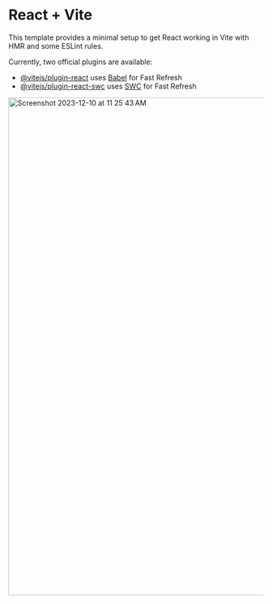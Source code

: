 # React + Vite

This template provides a minimal setup to get React working in Vite with HMR and some ESLint rules.

Currently, two official plugins are available:

- [@vitejs/plugin-react](https://github.com/vitejs/vite-plugin-react/blob/main/packages/plugin-react/README.md) uses [Babel](https://babeljs.io/) for Fast Refresh
- [@vitejs/plugin-react-swc](https://github.com/vitejs/vite-plugin-react-swc) uses [SWC](https://swc.rs/) for Fast Refresh
<img width="981" alt="Screenshot 2023-12-10 at 11 25 43 AM" src="https://github.com/CypherAk007/Timer-App/assets/71595919/e10d1718-d556-4650-9a2e-61bb41c9d6e2">
